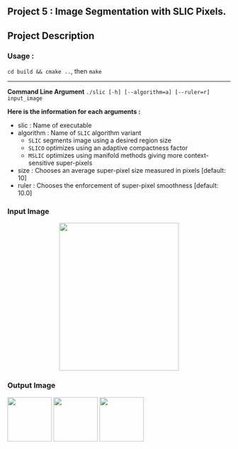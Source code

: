 ## Project 5 : Image Segmentation with SLIC Pixels.


## Project Description

### Usage : 

``cd build && cmake ..``, then `make`

---
**Command Line Argument**
```./slic [-h] [--algorithm=a] [--ruler=r] input_image```

**Here is the information for each arguments :**

- slic 			 : Name of executable
- algorithm     : Name of `SLIC` algorithm variant
  - `SLIC` segments image using a desired region size
  - `SLICO` optimizes using an adaptive compactness factor
  - `MSLIC` optimizes using manifold methods giving more context-sensitive super-pixels
- size             : Chooses an average super-pixel size measured in pixels [default: 10]
- ruler            : Chooses the enforcement of super-pixel smoothness [default: 10.0]

### Input Image
<p align="center">
  <img src="./img/korea.jpg" width="270" height="334" >
</p>

### Output Image
<p float="left">
  <img src="/korea.jpg" width="100" />
  <img src="/korea.jpg" width="100" /> 
  <img src="/korea.jpg" width="100" />
</p>
